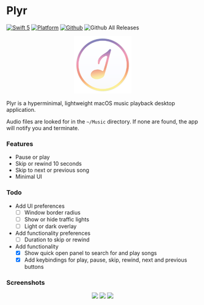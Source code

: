 # Plyr

[![Swift 5](https://img.shields.io/badge/swift-5-orange.svg?style=flat)](https://github.com/apple/swift)
[![Platform](http://img.shields.io/badge/platform-macOS-red.svg?style=flat)](https://developer.apple.com/macos/)
[![Github](http://img.shields.io/badge/github-lukakerr-green.svg?style=flat)](https://github.com/lukakerr)
![Github All Releases](https://img.shields.io/github/downloads/lukakerr/plyr/total.svg)

<p align="center">
  <img src="./Plyr/Assets.xcassets/AppIcon.appiconset/mac_appicon-512@1x.png" width="150">
</p>

Plyr is a hyperminimal, lightweight macOS music playback desktop application.

Audio files are looked for in the `~/Music` directory. If none are found, the app will notify you and terminate.

### Features

- Pause or play
- Skip or rewind 10 seconds
- Skip to next or previous song
- Minimal UI

### Todo

- Add UI preferences
  - [ ] Window border radius
  - [ ] Show or hide traffic lights
  - [ ] Light or dark overlay

- Add functionality preferences
  - [ ] Duration to skip or rewind

- Add functionality
  - [x] Show quick open panel to search for and play songs
  - [x] Add keybindings for play, pause, skip, rewind, next and previous buttons

### Screenshots

<p align="center">
  <img src="https://i.imgur.com/BK2Ez7a.png" width="250">
  <img src="https://i.imgur.com/spTAg94.png" width="250">
  <img src="https://i.imgur.com/XACDb9A.png" width="250">
</p>